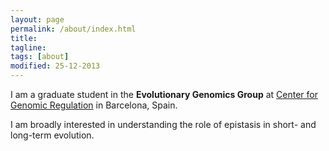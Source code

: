 ```yaml
---
layout: page
permalink: /about/index.html
title: 
tagline: 
tags: [about]
modified: 25-12-2013
---
```


I am a graduate student in the **Evolutionary Genomics Group** at [Center for Genomic Regulation](www.crg.eu) in Barcelona, Spain. 

I am broadly interested in understanding the role of epistasis in short- and long-term evolution. 


